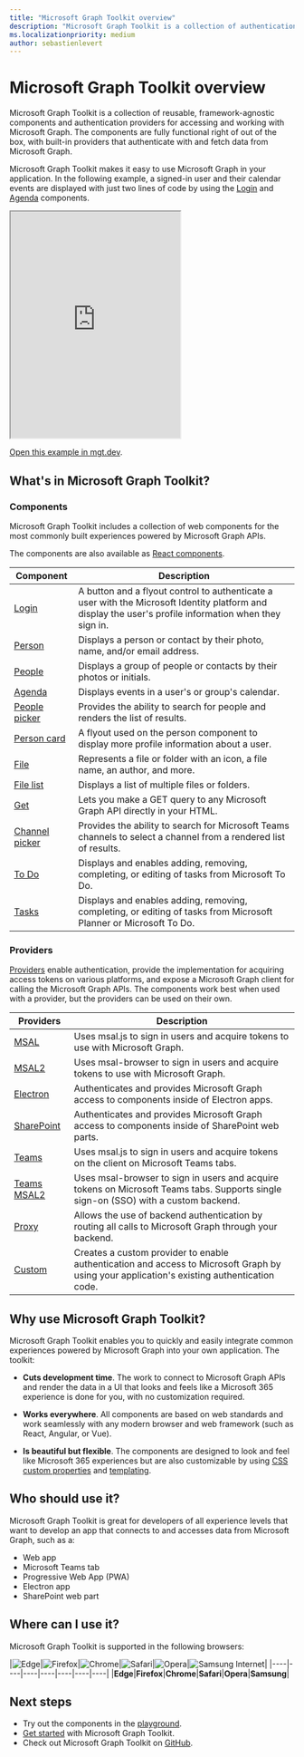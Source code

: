 ```yaml
---
title: "Microsoft Graph Toolkit overview"
description: "Microsoft Graph Toolkit is a collection of authentication providers and reusable, framework-agnostic web components for accessing and working with Microsoft Graph."
ms.localizationpriority: medium
author: sebastienlevert
---
```


# Microsoft Graph Toolkit overview 

Microsoft Graph Toolkit is a collection of reusable, framework-agnostic components and authentication providers for accessing and working with Microsoft Graph. The components are fully functional right of out of the box, with built-in providers that authenticate with and fetch data from Microsoft Graph.

Microsoft Graph Toolkit makes it easy to use Microsoft Graph in your application. In the following example, a signed-in user and their calendar events are displayed with just two lines of code by using the [Login](./components/login.md) and [Agenda](./components/agenda.md) components.

<iframe src="https://mgt.dev/iframe.html?id=samples-general--login-to-show-agenda&source=docs&source=docs" height="400"></iframe>

[Open this example in mgt.dev](https://mgt.dev/?path=/story/samples-general--login-to-show-agenda&source=docs).

## What's in Microsoft Graph Toolkit?

### Components

Microsoft Graph Toolkit includes a collection of web components for the most commonly built experiences powered by Microsoft Graph APIs.

The components are also available as [React components](./get-started/mgt-react.md).

|Component|Description|
|---------|-----------|
|[Login](./components/login.md)|A button and a flyout control to authenticate a user with the Microsoft Identity platform and display the user's profile information when they sign in.|
|[Person](./components/person.md)|Displays a person or contact by their photo, name, and/or email address.|
|[People](./components/people.md)|Displays a group of people or contacts by their photos or initials.|
|[Agenda](./components/agenda.md)|Displays events in a user's or group's calendar.|
|[People picker](./components/people-picker.md)|Provides the ability to search for people and renders the list of results.|
|[Person card](./components/person-card.md)|A flyout used on the person component to display more profile information about a user.|
|[File](./components/file.md)|Represents a file or folder with an icon, a file name, an author, and more.|
|[File list](./components/file-list.md)|Displays a list of multiple files or folders.|
|[Get](./components/get.md)|Lets you make a GET query to any Microsoft Graph API directly in your HTML.|
|[Channel picker](./components/teams-channel-picker.md)|Provides the ability to search for Microsoft Teams channels to select a channel from a rendered list of results.|
|[To Do](./components/todo.md)|Displays and enables adding, removing, completing, or editing of tasks from Microsoft To Do.|
|[Tasks](./components/tasks.md)|Displays and enables adding, removing, completing, or editing of tasks from Microsoft Planner or Microsoft To Do.|

### Providers

[Providers](./providers/providers.md) enable authentication, provide the implementation for acquiring access tokens on various platforms, and expose a Microsoft Graph client for calling the Microsoft Graph APIs. The components work best when used with a provider, but the providers can be used on their own.

|Providers|Description|
|---------|-----------|
|[MSAL](./providers/msal.md)|Uses msal.js to sign in users and acquire tokens to use with Microsoft Graph.|
|[MSAL2](./providers/msal2.md)| Uses msal-browser to sign in users and acquire tokens to use with Microsoft Graph.|
|[Electron](./providers/electron.md)|Authenticates and provides Microsoft Graph access to components inside of Electron apps.|
|[SharePoint](./providers/sharepoint.md)|Authenticates and provides Microsoft Graph access to components inside of SharePoint web parts.|
|[Teams](./providers/teams.md)|Uses msal.js to sign in users and acquire tokens on the client on Microsoft Teams tabs.|
|[Teams MSAL2](./providers/teams-msal2.md)|Uses msal-browser to sign in users and acquire tokens on Microsoft Teams tabs. Supports single sign-on (SSO) with a custom backend. |
|[Proxy](./providers/proxy.md)|Allows the use of backend authentication by routing all calls to Microsoft Graph through your backend.|
|[Custom](./providers/custom.md)|Creates a custom provider to enable authentication and access to Microsoft Graph by using your application's existing authentication code.|

## Why use Microsoft Graph Toolkit?

Microsoft Graph Toolkit enables you to quickly and easily integrate common experiences powered by Microsoft Graph into your own application. The toolkit:

- **Cuts development time**. The work to connect to Microsoft Graph APIs and render the data in a UI that looks and feels like a Microsoft 365 experience is done for you, with no customization required.

- **Works everywhere**. All components are based on web standards and work seamlessly with any modern browser and web framework (such as React, Angular, or Vue). 

- **Is beautiful but flexible**. The components are designed to look and feel like Microsoft 365 experiences but are also customizable by using [CSS custom properties](./customize-components/style.md) and [templating](./customize-components/templates.md).

## Who should use it?

Microsoft Graph Toolkit is great for developers of all experience levels that want to develop an app that connects to and accesses data from Microsoft Graph, such as a:
- Web app
- Microsoft Teams tab
- Progressive Web App (PWA)
- Electron app
- SharePoint web part

## Where can I use it?

Microsoft Graph Toolkit is supported in the following browsers:

|![Edge](images/edgeIcon.png)|![Firefox](images/firefoxIcon.png)|![Chrome](images/chromeIcon.png)|![Safari](images/safariIcon.png)|![Opera](images/operaIcon.png)|![Samsung Internet](images/samsungInternetIcon.png)|
|----|----|----|----|----|----|----|
|**Edge**|**Firefox**|**Chrome**|**Safari**|**Opera**|**Samsung**|

## Next steps

- Try out the components in the [playground](https://mgt.dev).
- [Get started](./get-started/overview.md) with Microsoft Graph Toolkit.
- Check out Microsoft Graph Toolkit on [GitHub](https://aka.ms/mgt).
